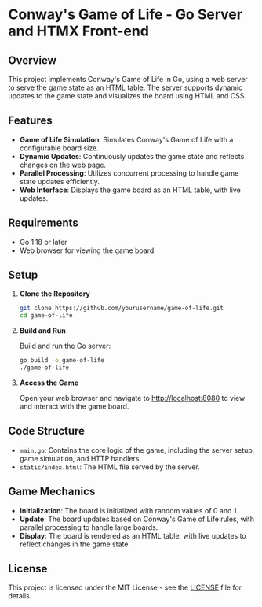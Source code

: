 # Conway's Game of Life - Go Server and HTMX Front-end

## Overview

This project implements Conway's Game of Life in Go, using a web server to serve the game state as an HTML table. The server supports dynamic updates to the game state and visualizes the board using HTML and CSS.

## Features

- **Game of Life Simulation**: Simulates Conway's Game of Life with a configurable board size.
- **Dynamic Updates**: Continuously updates the game state and reflects changes on the web page.
- **Parallel Processing**: Utilizes concurrent processing to handle game state updates efficiently.
- **Web Interface**: Displays the game board as an HTML table, with live updates.

## Requirements

- Go 1.18 or later
- Web browser for viewing the game board

## Setup

1. **Clone the Repository**

    ```bash
    git clone https://github.com/yourusername/game-of-life.git
    cd game-of-life
    ```

2. **Build and Run**

    Build and run the Go server:

    ```bash
    go build -o game-of-life
    ./game-of-life
    ```

3. **Access the Game**

    Open your web browser and navigate to [http://localhost:8080](http://localhost:8080) to view and interact with the game board.

## Code Structure

- `main.go`: Contains the core logic of the game, including the server setup, game simulation, and HTTP handlers.
- `static/index.html`: The HTML file served by the server.

## Game Mechanics

- **Initialization**: The board is initialized with random values of 0 and 1.
- **Update**: The board updates based on Conway's Game of Life rules, with parallel processing to handle large boards.
- **Display**: The board is rendered as an HTML table, with live updates to reflect changes in the game state.

## License

This project is licensed under the MIT License - see the [LICENSE](LICENSE) file for details.
